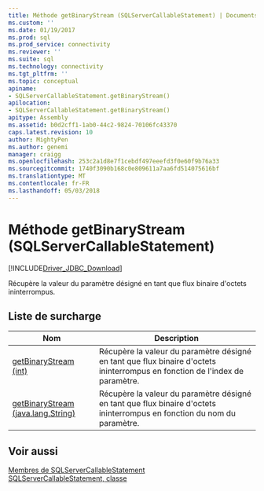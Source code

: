 ```yaml
---
title: Méthode getBinaryStream (SQLServerCallableStatement) | Documents Microsoft
ms.custom: ''
ms.date: 01/19/2017
ms.prod: sql
ms.prod_service: connectivity
ms.reviewer: ''
ms.suite: sql
ms.technology: connectivity
ms.tgt_pltfrm: ''
ms.topic: conceptual
apiname:
- SQLServerCallableStatement.getBinaryStream()
apilocation:
- SQLServerCallableStatement.getBinaryStream()
apitype: Assembly
ms.assetid: b0d2cff1-1ab0-44c2-9824-70106fc43370
caps.latest.revision: 10
author: MightyPen
ms.author: genemi
manager: craigg
ms.openlocfilehash: 253c2a1d8e7f1cebdf497eeefd3f0e60f9b76a33
ms.sourcegitcommit: 1740f3090b168c0e809611a7aa6fd514075616bf
ms.translationtype: MT
ms.contentlocale: fr-FR
ms.lasthandoff: 05/03/2018
---
```

# <a name="getbinarystream-method-sqlservercallablestatement"></a>Méthode getBinaryStream (SQLServerCallableStatement)
[!INCLUDE[Driver_JDBC_Download](../../../includes/driver_jdbc_download.md)]

  Récupère la valeur du paramètre désigné en tant que flux binaire d'octets ininterrompus.  
  
## <a name="overload-list"></a>Liste de surcharge  
  
|Nom| Description|  
|----------|-----------------|  
|[getBinaryStream &#40;int&#41;](../../../connect/jdbc/reference/getbinarystream-int.md)|Récupère la valeur du paramètre désigné en tant que flux binaire d'octets ininterrompus en fonction de l'index de paramètre.|  
|[getBinaryStream &#40;java.lang.String&#41;](../../../connect/jdbc/reference/getbinarystream-java-lang-string.md)|Récupère la valeur du paramètre désigné en tant que flux binaire d'octets ininterrompus en fonction du nom du paramètre.|  
  
## <a name="see-also"></a>Voir aussi  
 [Membres de SQLServerCallableStatement](../../../connect/jdbc/reference/sqlservercallablestatement-members.md)   
 [SQLServerCallableStatement, classe](../../../connect/jdbc/reference/sqlservercallablestatement-class.md)  
  
  
